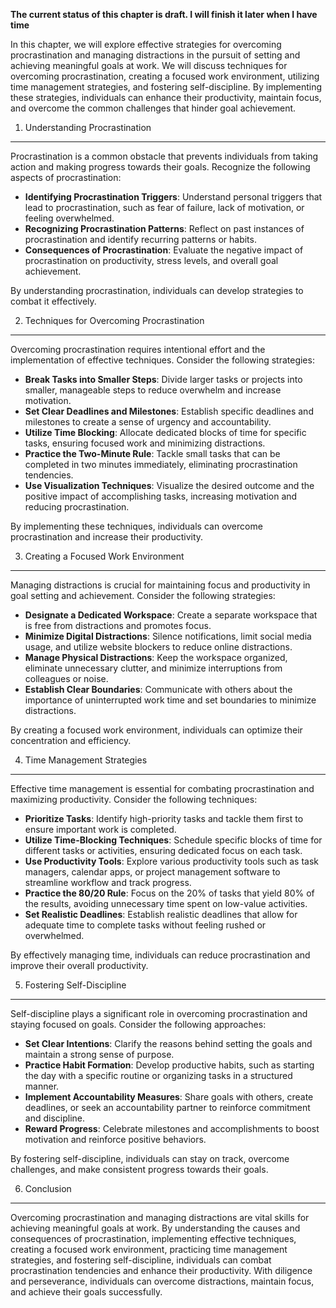 **The current status of this chapter is draft. I will finish it later when I have time**

In this chapter, we will explore effective strategies for overcoming procrastination and managing distractions in the pursuit of setting and achieving meaningful goals at work. We will discuss techniques for overcoming procrastination, creating a focused work environment, utilizing time management strategies, and fostering self-discipline. By implementing these strategies, individuals can enhance their productivity, maintain focus, and overcome the common challenges that hinder goal achievement.

1. Understanding Procrastination
--------------------------------

Procrastination is a common obstacle that prevents individuals from taking action and making progress towards their goals. Recognize the following aspects of procrastination:

* **Identifying Procrastination Triggers**: Understand personal triggers that lead to procrastination, such as fear of failure, lack of motivation, or feeling overwhelmed.
* **Recognizing Procrastination Patterns**: Reflect on past instances of procrastination and identify recurring patterns or habits.
* **Consequences of Procrastination**: Evaluate the negative impact of procrastination on productivity, stress levels, and overall goal achievement.

By understanding procrastination, individuals can develop strategies to combat it effectively.

2. Techniques for Overcoming Procrastination
--------------------------------------------

Overcoming procrastination requires intentional effort and the implementation of effective techniques. Consider the following strategies:

* **Break Tasks into Smaller Steps**: Divide larger tasks or projects into smaller, manageable steps to reduce overwhelm and increase motivation.
* **Set Clear Deadlines and Milestones**: Establish specific deadlines and milestones to create a sense of urgency and accountability.
* **Utilize Time Blocking**: Allocate dedicated blocks of time for specific tasks, ensuring focused work and minimizing distractions.
* **Practice the Two-Minute Rule**: Tackle small tasks that can be completed in two minutes immediately, eliminating procrastination tendencies.
* **Use Visualization Techniques**: Visualize the desired outcome and the positive impact of accomplishing tasks, increasing motivation and reducing procrastination.

By implementing these techniques, individuals can overcome procrastination and increase their productivity.

3. Creating a Focused Work Environment
--------------------------------------

Managing distractions is crucial for maintaining focus and productivity in goal setting and achievement. Consider the following strategies:

* **Designate a Dedicated Workspace**: Create a separate workspace that is free from distractions and promotes focus.
* **Minimize Digital Distractions**: Silence notifications, limit social media usage, and utilize website blockers to reduce online distractions.
* **Manage Physical Distractions**: Keep the workspace organized, eliminate unnecessary clutter, and minimize interruptions from colleagues or noise.
* **Establish Clear Boundaries**: Communicate with others about the importance of uninterrupted work time and set boundaries to minimize distractions.

By creating a focused work environment, individuals can optimize their concentration and efficiency.

4. Time Management Strategies
-----------------------------

Effective time management is essential for combating procrastination and maximizing productivity. Consider the following techniques:

* **Prioritize Tasks**: Identify high-priority tasks and tackle them first to ensure important work is completed.
* **Utilize Time-Blocking Techniques**: Schedule specific blocks of time for different tasks or activities, ensuring dedicated focus on each task.
* **Use Productivity Tools**: Explore various productivity tools such as task managers, calendar apps, or project management software to streamline workflow and track progress.
* **Practice the 80/20 Rule**: Focus on the 20% of tasks that yield 80% of the results, avoiding unnecessary time spent on low-value activities.
* **Set Realistic Deadlines**: Establish realistic deadlines that allow for adequate time to complete tasks without feeling rushed or overwhelmed.

By effectively managing time, individuals can reduce procrastination and improve their overall productivity.

5. Fostering Self-Discipline
----------------------------

Self-discipline plays a significant role in overcoming procrastination and staying focused on goals. Consider the following approaches:

* **Set Clear Intentions**: Clarify the reasons behind setting the goals and maintain a strong sense of purpose.
* **Practice Habit Formation**: Develop productive habits, such as starting the day with a specific routine or organizing tasks in a structured manner.
* **Implement Accountability Measures**: Share goals with others, create deadlines, or seek an accountability partner to reinforce commitment and discipline.
* **Reward Progress**: Celebrate milestones and accomplishments to boost motivation and reinforce positive behaviors.

By fostering self-discipline, individuals can stay on track, overcome challenges, and make consistent progress towards their goals.

6. Conclusion
-------------

Overcoming procrastination and managing distractions are vital skills for achieving meaningful goals at work. By understanding the causes and consequences of procrastination, implementing effective techniques, creating a focused work environment, practicing time management strategies, and fostering self-discipline, individuals can combat procrastination tendencies and enhance their productivity. With diligence and perseverance, individuals can overcome distractions, maintain focus, and achieve their goals successfully.
